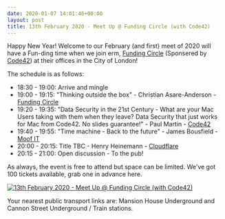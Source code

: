 ```yaml
---
date: 2020-01-07 14:01:40+00:00
layout: post
title: 13th February 2020 - Meet Up @ Funding Circle (with Code42)
---
```


Happy New Year! Welcome to our February (and first) meet of 2020 will have a Fun-ding time when we join erm, [Funding Circle](https://www.fundingcircle.com/uk/) (Sponsered by [Code42](https://www.code42.com)) at their offices in the City of London!

The schedule is as follows:

* 18:30 - 19:00: Arrive and mingle
* 19:00 - 19:15: "Thinking outside the box" - Christian Asare-Anderson - [Funding Circle](https://www.fundingcircle.com/uk/)
* 19:20 - 19:35: "Data Security in the 21st Century - What are your Mac Users taking with them when they leave? Data Security that just works for Mac from Code42. No slides guarantee!" - Paul Martin - [Code42](https://www.code42.com)
* 19:40 - 19:55: "Time machine - Back to the future" - James Bousfield - [Moof IT](https://moof-it.co.uk)
* 20:00 - 20:15: Title TBC - Henry Heinemann - [Cloudflare](https://www.cloudflare.com/en-gb/)
* 20:15 - 21:00: Open discussion - To the pub!

As always, the event is free to attend but space can be limited. We've got 100 tickets available, grab one in advance here.

[![13th February 2020 - Meet Up @ Funding Circle (with Code42)](https://www.eventbrite.com/custombutton?eid=39292147872)](https://www.eventbrite.com/e/13th-february-2020-meet-up-funding-circle-with-code42-tickets-88648234255)

Your nearest public transport links are: Mansion House Underground and Cannon Street Underground / Train stations.

